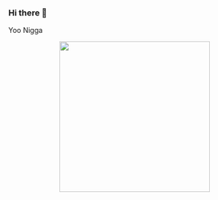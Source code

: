 ### Hi there 👋

<p>Yoo Nigga</p>

<div id="header" align="center">
  <img src="https://64.media.tumblr.com/e972affba458c19f64865e2e45419f1a/f7f526d8dcb9db4c-9b/s400x600/fe268fa467ee69fdffb3f2e7171cc65c06b13bf7.gifv" width="300"/>
</div>
